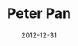 ---
layout: productions
title: Peter Pan
date: 2012-12-31
approx_date: year
Theatre: FSCJ Summer Musical Theatre Experience
cast:
crew:
- Director: Michael Lipp
--- 